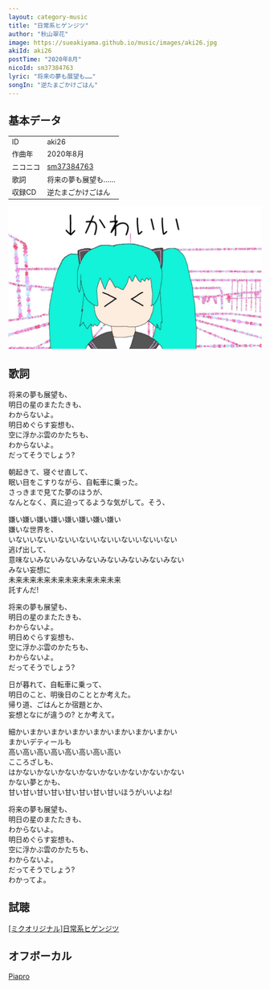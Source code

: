 ```yaml
---
layout: category-music
title: "日常系ヒゲンジツ"
author: "秋山翠花"
image: https://sueakiyama.github.io/music/images/aki26.jpg
akiId: aki26
postTime: "2020年8月"
nicoId: sm37384763
lyric: "将来の夢も展望も……"
songIn: "逆たまごかけごはん"
---
```


## 基本データ
<div class="song-block">
<table class="float-left">
  <tr>
    <td>ID</td>
    <td>aki26</td>
  </tr>
  <tr>
    <td>作曲年</td>
    <td>2020年8月</td>
  </tr>
  <tr>
    <td>ニコニコ</td>
    <td><a href="https://nico.ms/sm37384763">sm37384763</a></td>
  </tr>
  <tr>
    <td>歌詞</td>
    <td>将来の夢も展望も……</td>
  </tr>
  <tr>
    <td>収録CD</td>
    <td>逆たまごかけごはん</td>
  </tr>
</table>

<img class="float-right" src="images/aki26.jpg" alt="日常系ヒゲンジツサムネイル">
</div>

## 歌詞

将来の夢も展望も、  
明日の星のまたたきも、  
わからないよ。  
明日めぐらす妄想も、  
空に浮かぶ雲のかたちも、  
わからないよ。  
だってそうでしょう?

朝起きて、寝ぐせ直して、  
眠い目をこすりながら、自転車に乗った。  
さっきまで見てた夢のほうが、  
なんとなく、真に迫ってるような気がして。そう、

嫌い嫌い嫌い嫌い嫌い嫌い嫌い嫌い  
嫌いな世界を、  
いないいないいないいないいないいないいないいない  
逃げ出して、  
意味ないみないみないみないみないみないみないみない  
みない妄想に  
未来未来未来未来未来未来未来未来  
託すんだ!

将来の夢も展望も、  
明日の星のまたたきも、  
わからないよ。  
明日めぐらす妄想も、  
空に浮かぶ雲のかたちも、  
わからないよ。  
だってそうでしょう?

日が暮れて、自転車に乗って、  
明日のこと、明後日のこととか考えた。  
帰り道、ごはんとか宿題とか、  
妄想となにが違うの? とか考えて。  

細かいまかいまかいまかいまかいまかいまかいまかい  
まかいデティールも  
高い高い高い高い高い高い高い高い  
こころざしも、  
はかないかないかないかないかないかないかないかない  
かない夢とかも、  
甘い甘い甘い甘い甘い甘い甘い甘いほうがいいよね!

将来の夢も展望も、  
明日の星のまたたきも、  
わからないよ。  
明日めぐらす妄想も、  
空に浮かぶ雲のかたちも、  
わからないよ。  
だってそうでしょう?  
わかってよ。

## 試聴

<script type="application/javascript" src="https://embed.nicovideo.jp/watch/sm37384763/script?w=640&h=360"></script><noscript><a href="https://www.nicovideo.jp/watch/sm37384763">[ミクオリジナル]日常系ヒゲンジツ</a></noscript>

## オフボーカル

<a href="https://piapro.jp/t/1iOY" target="_blank">Piapro</a>
